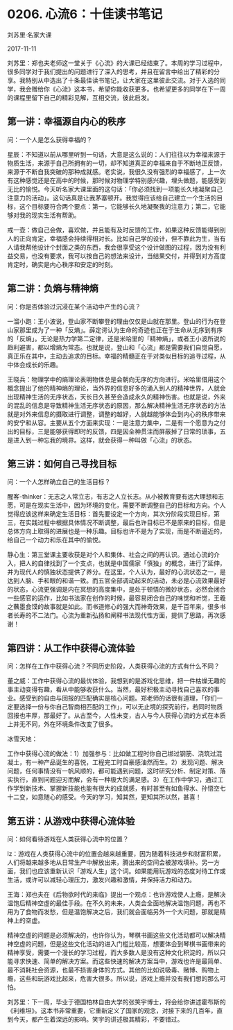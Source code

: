# 0206. 心流6：十佳读书笔记

刘苏里·名家大课

2017-11-11

刘苏里：郑也夫老师这一堂关于《心流》的大课已经结束了。本周的学习过程中，很多同学对于我们提出的问题进行了深入的思考，并且在留言中给出了精彩的分享。我特别从中选出了十条最佳读书笔记，让大家在这里彼此交流。对于入选的同学，我会赠给你《心流》这本书，希望你能收获更多。也希望更多的同学在下一周的课程里留下自己的精彩见解，互相交流，彼此启发。

## 第一讲：幸福源自内心的秩序

问：一个人是怎么获得幸福的？

星辰：不知道以前从哪里听到一句话，大意是这么说的：人们往往以为幸福来源于物质生活，来源于自己所拥有的一切，却不知道真正的幸福来自于不断地正反馈，来源于不断自我突破的那种成就感。老实说，我很久没有强烈的幸福感了，上一次有这种感觉还是在高中的时候，那时候对物理学特别感兴趣，埋头做题，能感受到无比的愉悦。今天听名家大课里面的这句话：「你必须找到一项能长久地凝聚自己注意力的活动」。这句话真是让我茅塞顿开。我觉得应该给自己建立一个生活的目标，这个目标要符合两个要点：第一，它能够长久地凝聚我的注意力；第二，它能够对我的现实生活有帮助。

戒一壶：做自己会做，喜欢做，并且能有及时反馈的工作，如果这种反馈能得到别人的正向肯定，幸福感会持续得相对长。比如自己学的设计，但不靠此为生，当有人请我帮他设计个封面之类的东西，我会很享受这个设计做图的过程，因为没有利益交易，也没有要求，我可以按自己的想法来设计，当结果交付，并得到对方高度肯定时，确实是内心秩序和安定的时刻。

## 第二讲：负熵与精神熵

问：你是否体验过沉浸在某个活动中产生的心流？

一溜小跑：王小波说，登山家不断攀登的理由仅仅是山就在那里。登山的行为在登山家那里成为了一种「反熵」。薛定谔认为生命的奇迹也正在于生命从无序到有序的「反熵」。无论是热力学第二定律，还是米哈里的「精神熵」，或者王小波所说的趋利避害，都以增熵为常态。也就是说，登山和「心流」都是需要我们自觉自愿，真正乐在其中，主动去追求的目标。幸福的精髓正在于对类似目标的追寻过程，从中体会成长的乐趣。

王晓兵：物理学中的熵理论表明物体总是会朝向无序的方向进行。米哈里借用这个概念提出了他的精神熵的理论，当外界的信息好多的涌入到人的精神世界，人就会出现精神生活的无序状态，天长日久甚至会造成永久的精神伤害。也就是说，外来的混乱的信息是导致精神生活无序状态的原因，那么解决精神生活无序状态的方法就是对外来信息的摄取进行调整，调整的越好，人就越能够体会到内心的秩序带来的安宁和从容。主要从五个方面来实现：一是注意力集中，二是有一个愿意为之付出的目标，三是能够获得即时的反馈，四是因全神贯注而屏蔽掉了日常的琐事，五是进入到一种忘我的境界。这样，就会获得一种叫做「心流」的状态。

## 第三讲：如何自己寻找目标

问：一个人怎样确立自己的生活目标？

醒客-thinker：无志之人常立志，有志之人立长志。从小被教育要有远大理想和志愿，可是在现实生活中，因为环境的变化，需要不断调整自己的目标和方向。个人觉得应该这样来确定生活目标：首先要设定一个方向，其次分阶段实现目标，第三，在实践过程中根据具体情况不断调整，最后也许目标已不是原来的目标，但是总体方向上取得的进展也是一种乐趣。目标也许不是为了实现，而是不断逼近的，给自己一个动力和乐在其中的愉悦。

静心生：第三堂课主要收获是对个人和集体、社会之间的再认识。通过心流的介入，把人的自律找到了一个支点，也就是中国儒家「慎独」的概念，进行了延伸，并为现代人的慎独状态提供了养分。在这里，个人认为，最好的心流状态之一，是达到人脑、手和眼的和谐一致。而五官全部调动起来的活动，未必是心流效果最好的状态，心流更强调是内在冥想的高度集中，是处于顿悟的微妙状态，必然会闭合一些感官的运作，比如书法家在创作的时候，最容易闭合自己的味觉和听觉，王羲之蘸墨食馍的故事就是如此。而书道修心的强大而神奇效果，是千百年来，很多书者长寿的不二法门。心流为重新弘扬和阐释书法现代性方面，提供了思路，再次感谢！

## 第四讲：从工作中获得心流体验

问：怎样在工作中获得心流？不同历史阶段，人类获得心流的方式有什么不同？

董之威：工作中获得心流的最优体验，我想到的是游戏化思维，把一件枯燥无趣的事主动变得有趣，看从中能够收获什么。当然，最好积极主动寻找自己喜欢的事业。感受到的自由与回报的匹配确实是核心问题。郑老师的话很有道理，「你们一定要选择一份与你自己智商相匹配的工作」，可以无止境的探究前行，若同时物质回报也丰厚，那最好了。从古至今，人性未变，古人与今人获得心流的方式在本质上并无不同，外在环境条件改变了很多。

冰雪天地：

工作中获得心流的做法：1）加强参与：比如做工程时你自己绑过钢筋、浇筑过混凝土，有一种产品诞生的喜悦，工程完工时自豪感油然而生。2）发现问题、解决问题，任何事情没有一帆风顺的，都可能遇到问题，这时研究分析、制定对策、落实执行，直到问题迎刃而解，会有一种极大的满足感。3）在工作中学习，通过工作学到新技术、掌握新技能也能有很大的成就感，有时甚至有如鱼得水、孙悟空七十二变，如意随心的感受。今天的学习，知其然，更知其所以然，甚喜！

## 第五讲：从游戏中获得心流体验

问：如何看待游戏在人类获得心流中的位置？

lz：游戏在人类获得心流中的位置会越来越重要，因为随着科技进步和财富积累，人们将越来越多地从日常生产中解放出来，腾出来的空间会被游戏填补。另一方面，我们也应该重新认识「游戏人生」这个词。如果能用玩游戏的态度对待工作或生活，或许可以减轻心理压力，激发兴趣和激情，并保持活力和动力。

王海：郑也夫在《后物欲时代的来临》提出一个观点：也许游戏使人上瘾，是解决温饱后精神空虚的最佳手段。在不久的未来，人类会全面地解决温饱问题，再也不用为了食物而发愁，但是温饱解决之后，我们就会面临另外一个大问题，那就是精神上的空虚。

精神空虚的问题是必须解决的，也许你认为，琴棋书画这些文化活动都可以解决精神空虚的问题，但是这些文化活动的进入门槛比较高，想要体会到琴棋书画带来的精神享受，需要一个漫长的学习过程，而大多数人是没有这种文化积淀的，所以只能寻求快速、简单的解决方案。而这些快速的解决方案当中，游戏也许是最简单、最不消耗社会资源，也最不损害身体的方式。其他的比如说吸毒、赌博、购物上瘾，这些和玩游戏比起来，危害大很多。所以说，游戏上瘾并没有我们想的那么可怕。

刘苏里：下一周，毕业于德国柏林自由大学的张笑宇博士，将会给你讲述霍布斯的《利维坦》。这本书非常重要，它重新定义了国家的观念，对接下来的几百年，直到今天，都产生着深远的影响。笑宇的讲述极其精彩，不要错过。